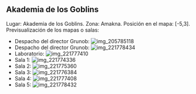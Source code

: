 ## Akademia de los Goblins
Lugar: Akademia de los Goblins.
Zona: Amakna.
Posición en el mapa: [-5,3].
Previsualización de los mapas o salas:
- Despacho del director Grunob: ![img_205785118](https://media.discordapp.net/attachments/1115311447145193482/1115347890009804842/205785118.jpg)
- Despacho del director Grunob: ![img_221778434](https://media.discordapp.net/attachments/1115311447145193482/1115354476715446333/221778434.jpg)
- Laboratorio: ![img_221777410](https://media.discordapp.net/attachments/1115311447145193482/1115354455303528541/221777410.jpg)
- Sala 1: ![img_221774336](https://media.discordapp.net/attachments/1115311447145193482/1115354446369669181/221774336.jpg)
- Sala 2: ![img_221775360](https://media.discordapp.net/attachments/1115311447145193482/1115354448466812938/221775360.jpg)
- Sala 3: ![img_221776384](https://media.discordapp.net/attachments/1115311447145193482/1115354452086501526/221776384.jpg)
- Sala 4: ![img_221777408](https://media.discordapp.net/attachments/1115311447145193482/1115354453646774352/221777408.jpg)
- Sala 5: ![img_221778432](https://media.discordapp.net/attachments/1115311447145193482/1115354457086103632/221778432.jpg)